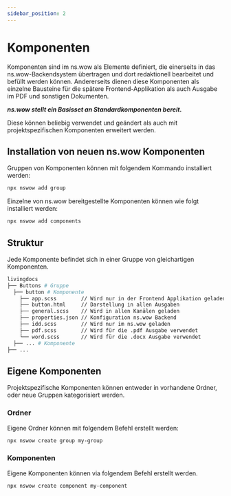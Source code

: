 ```yaml
---
sidebar_position: 2
---
```


# Komponenten

Komponenten sind im ns.wow als Elemente definiert, die einerseits in das
ns.wow-Backendsystem übertragen und dort redaktionell bearbeitet und befüllt werden können. Andererseits dienen diese
Komponenten als einzelne Bausteine für die spätere Frontend-Applikation als auch Ausgabe im PDF und sonstigen Dokumenten.

***ns.wow stellt ein Basisset an Standardkomponenten bereit.***

Diese können beliebig verwendet und geändert als auch mit projektspezifischen Komponenten erweitert werden.

## Installation von neuen ns.wow Komponenten

Gruppen von Komponenten können mit folgendem Kommando installiert werden:

```bash
npx nswow add group
```

Einzelne von ns.wow bereitgestellte Komponenten können wie folgt installiert werden:

```bash
npx nswow add components
```

## Struktur

Jede Komponente befindet sich in einer Gruppe von gleichartigen Komponenten.

```bash
livingdocs
├── Buttons # Gruppe
  ├── button # Komponente
    ├── app.scss        // Wird nur in der Frontend Applikation geladen
    ├── button.html     // Darstellung in allen Ausgaben
    ├── general.scss    // Wird in allen Kanälen geladen
    ├── properties.json // Konfiguration ns.wow Backend
    ├── idd.scss        // Wird nur im ns.wow geladen
    ├── pdf.scss        // Wird für die .pdf Ausgabe verwendet
    └── word.scss       // Wird für die .docx Ausgabe verwendet
  ├── ... # Komponente
├── ...
```

## Eigene Komponenten

Projektspezifische Komponenten können entweder in vorhandene Ordner, oder neue Gruppen kategorisiert werden.

### Ordner

Eigene Ordner können mit folgendem Befehl erstellt werden:

```bash
npx nswow create group my-group
```

### Komponenten

Eigene Komponenten können via folgendem Befehl erstellt werden.

```bash
npx nswow create component my-component
```